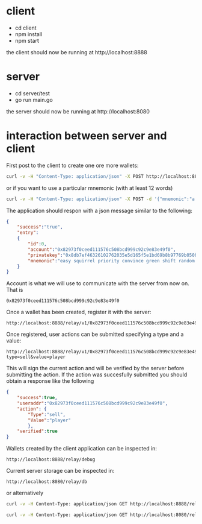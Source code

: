 # client
- cd client
- npm install
- npm start

the client should now be running at http://localhost:8888

# server
- cd server/test
- go run main.go

the server should now be running at http://localhost:8080

# interaction between server and client
First post to the client to create one ore more wallets:
```sh
curl -v -H "Content-Type: application/json" -X POST http://localhost:8888/createwallet
```
or if you want to use a particular mnemonic (with at least 12 words)
```sh
curl -v -H "Content-Type: application/json" -X POST -d '{"mnemonic":"a b c d e f g h i j k l"}' http://localhost:8888/relay/v1/createwallet
```
The application should respon with a json message similar to the following:
```json
{
    "success":"true",
    "entry":
    {
        "id":0,
        "account":"0x82973f0ceed111576c508bcd999c92c9e83e49f0",
        "privatekey":"0x8db7ef46326102762035e5d165f5e1bd69b8b97769b050b25b5d563c6cf2419b",
        "mnemonic":"easy squirrel priority convince green shift random gesture arena body frozen summer"
    }
}
```
Account is what we will use to communicate with the server from now on. That is
```
0x82973f0ceed111576c508bcd999c92c9e83e49f0
```

Once a wallet has been created, register it with the server:
```http
http://localhost:8888/relay/v1/0x82973f0ceed111576c508bcd999c92c9e83e49f0
```
Once registered, user actions can be submitted specifying a type and a value:
```http
http://localhost:8888/relay/v1/0x82973f0ceed111576c508bcd999c92c9e83e49f0/action?type=sell&value=player
```
This will sign the current action and will be verified by the server before submitting the action. If the action was succesfully submitted you should obtain a response like the following
```json
{
    "success":true,
    "useraddr":"0x82973f0ceed111576c508bcd999c92c9e83e49f0",
    "action": {
        "Type":"sell",
        "Value":"player"
        },
    "verified":true
}
```

Wallets created by the client application can be inspected in:
```http
http://localhost:8888/relay/debug
```

Current server storage can be inspected in:
```http
http://localhost:8080/relay/db
```
or alternatively
```sh
curl -v -H Content-Type: application/json GET http://localhost:8888/relay/debug

curl -v -H Content-Type: application/json GET http://localhost:8080/relay/db
```